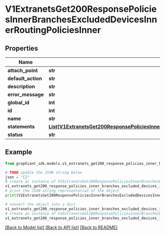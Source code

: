 # V1ExtranetsGet200ResponsePoliciesInnerBranchesExcludedDevicesInnerRoutingPoliciesInner


## Properties

Name | Type | Description | Notes
------------ | ------------- | ------------- | -------------
**attach_point** | **str** |  | [optional] 
**default_action** | **str** |  | [optional] 
**description** | **str** |  | [optional] 
**error_message** | **str** |  | [optional] 
**global_id** | **int** |  | [optional] 
**id** | **int** |  | [optional] 
**name** | **str** |  | [optional] 
**statements** | [**List[V1ExtranetsGet200ResponsePoliciesInnerBranchesExcludedDevicesInnerRoutingPoliciesInnerStatementsInner]**](V1ExtranetsGet200ResponsePoliciesInnerBranchesExcludedDevicesInnerRoutingPoliciesInnerStatementsInner.md) |  | [optional] 
**status** | **str** |  | [optional] 

## Example

```python
from graphiant_sdk.models.v1_extranets_get200_response_policies_inner_branches_excluded_devices_inner_routing_policies_inner import V1ExtranetsGet200ResponsePoliciesInnerBranchesExcludedDevicesInnerRoutingPoliciesInner

# TODO update the JSON string below
json = "{}"
# create an instance of V1ExtranetsGet200ResponsePoliciesInnerBranchesExcludedDevicesInnerRoutingPoliciesInner from a JSON string
v1_extranets_get200_response_policies_inner_branches_excluded_devices_inner_routing_policies_inner_instance = V1ExtranetsGet200ResponsePoliciesInnerBranchesExcludedDevicesInnerRoutingPoliciesInner.from_json(json)
# print the JSON string representation of the object
print(V1ExtranetsGet200ResponsePoliciesInnerBranchesExcludedDevicesInnerRoutingPoliciesInner.to_json())

# convert the object into a dict
v1_extranets_get200_response_policies_inner_branches_excluded_devices_inner_routing_policies_inner_dict = v1_extranets_get200_response_policies_inner_branches_excluded_devices_inner_routing_policies_inner_instance.to_dict()
# create an instance of V1ExtranetsGet200ResponsePoliciesInnerBranchesExcludedDevicesInnerRoutingPoliciesInner from a dict
v1_extranets_get200_response_policies_inner_branches_excluded_devices_inner_routing_policies_inner_from_dict = V1ExtranetsGet200ResponsePoliciesInnerBranchesExcludedDevicesInnerRoutingPoliciesInner.from_dict(v1_extranets_get200_response_policies_inner_branches_excluded_devices_inner_routing_policies_inner_dict)
```
[[Back to Model list]](../README.md#documentation-for-models) [[Back to API list]](../README.md#documentation-for-api-endpoints) [[Back to README]](../README.md)



